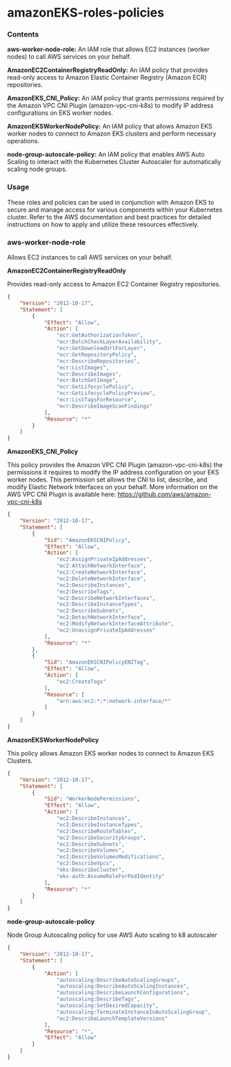 # amazonEKS-roles-policies

### Contents

**aws-worker-node-role:** An IAM role that allows EC2 instances (worker nodes) to call AWS services on your behalf.

**AmazonEC2ContainerRegistryReadOnly:** An IAM policy that provides read-only access to Amazon Elastic Container Registry (Amazon ECR) repositories.

**AmazonEKS_CNI_Policy:** An IAM policy that grants permissions required by the Amazon VPC CNI Plugin (amazon-vpc-cni-k8s) to modify IP address configurations on EKS worker nodes.

**AmazonEKSWorkerNodePolicy:** An IAM policy that allows Amazon EKS worker nodes to connect to Amazon EKS clusters and perform necessary operations.

**node-group-autoscale-policy:** An IAM policy that enables AWS Auto Scaling to interact with the Kubernetes Cluster Autoscaler for automatically scaling node groups.

### Usage
These roles and policies can be used in conjunction with Amazon EKS to secure and manage access for various components within your Kubernetes cluster. Refer to the AWS documentation and best practices for detailed instructions on how to apply and utilize these resources effectively.


### aws-worker-node-role

Allows EC2 instances to call AWS services on your behalf.

**AmazonEC2ContainerRegistryReadOnly**

Provides read-only access to Amazon EC2 Container Registry repositories.

```json
{
    "Version": "2012-10-17",
    "Statement": [
        {
            "Effect": "Allow",
            "Action": [
                "ecr:GetAuthorizationToken",
                "ecr:BatchCheckLayerAvailability",
                "ecr:GetDownloadUrlForLayer",
                "ecr:GetRepositoryPolicy",
                "ecr:DescribeRepositories",
                "ecr:ListImages",
                "ecr:DescribeImages",
                "ecr:BatchGetImage",
                "ecr:GetLifecyclePolicy",
                "ecr:GetLifecyclePolicyPreview",
                "ecr:ListTagsForResource",
                "ecr:DescribeImageScanFindings"
            ],
            "Resource": "*"
        }
    ]
}
```

**AmazonEKS_CNI_Policy**

This policy provides the Amazon VPC CNI Plugin (amazon-vpc-cni-k8s) the permissions it requires to modify the IP address configuration on your EKS worker nodes. This permission set allows the CNI to list, describe, and modify Elastic Network Interfaces on your behalf. More information on the AWS VPC CNI Plugin is available here: https://github.com/aws/amazon-vpc-cni-k8s

```json
{
    "Version": "2012-10-17",
    "Statement": [
        {
            "Sid": "AmazonEKSCNIPolicy",
            "Effect": "Allow",
            "Action": [
                "ec2:AssignPrivateIpAddresses",
                "ec2:AttachNetworkInterface",
                "ec2:CreateNetworkInterface",
                "ec2:DeleteNetworkInterface",
                "ec2:DescribeInstances",
                "ec2:DescribeTags",
                "ec2:DescribeNetworkInterfaces",
                "ec2:DescribeInstanceTypes",
                "ec2:DescribeSubnets",
                "ec2:DetachNetworkInterface",
                "ec2:ModifyNetworkInterfaceAttribute",
                "ec2:UnassignPrivateIpAddresses"
            ],
            "Resource": "*"
        },
        {
            "Sid": "AmazonEKSCNIPolicyENITag",
            "Effect": "Allow",
            "Action": [
                "ec2:CreateTags"
            ],
            "Resource": [
                "arn:aws:ec2:*:*:network-interface/*"
            ]
        }
    ]
}
```

**AmazonEKSWorkerNodePolicy**

This policy allows Amazon EKS worker nodes to connect to Amazon EKS Clusters.

```json
{
    "Version": "2012-10-17",
    "Statement": [
        {
            "Sid": "WorkerNodePermissions",
            "Effect": "Allow",
            "Action": [
                "ec2:DescribeInstances",
                "ec2:DescribeInstanceTypes",
                "ec2:DescribeRouteTables",
                "ec2:DescribeSecurityGroups",
                "ec2:DescribeSubnets",
                "ec2:DescribeVolumes",
                "ec2:DescribeVolumesModifications",
                "ec2:DescribeVpcs",
                "eks:DescribeCluster",
                "eks-auth:AssumeRoleForPodIdentity"
            ],
            "Resource": "*"
        }
    ]
}

```
**node-group-autoscale-policy**

Node Group Autoscaling policy for use AWS Auto scaling to k8 autoscaler

```json
{
    "Version": "2012-10-17",
    "Statement": [
        {
            "Action": [
                "autoscaling:DescribeAutoScalingGroups",
                "autoscaling:DescribeAutoScalingInstances",
                "autoscaling:DescribeLaunchConfigurations",
                "autoscaling:DescribeTags",
                "autoscaling:SetDesiredCapacity",
                "autoscaling:TerminateInstanceInAutoScalingGroup",
                "ec2:DescribeLaunchTemplateVersions"
            ],
            "Resource": "*",
            "Effect": "Allow"
        }
    ]
}

```
